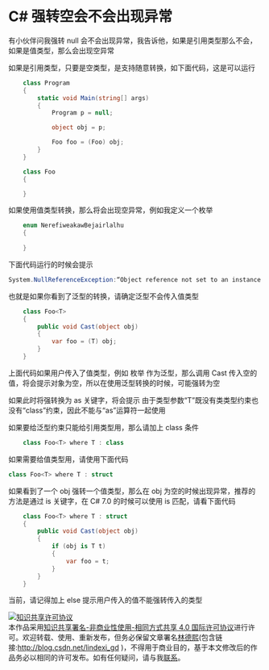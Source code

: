 # C# 强转空会不会出现异常

有小伙伴问我强转 null 会不会出现异常，我告诉他，如果是引用类型那么不会，如果是值类型，那么会出现空异常

<!--more-->

如果是引用类型，只要是空类型，是支持随意转换，如下面代码，这是可以运行

```csharp
    class Program
    {
        static void Main(string[] args)
        {
            Program p = null;

            object obj = p;

            Foo foo = (Foo) obj;
        }
    }

    class Foo
    {

    }
```

如果使用值类型转换，那么将会出现空异常，例如我定义一个枚举

```csharp
    enum NerefiweakawBejairlalhu
    {
        
    }
```

下面代码运行的时候会提示

```csharp
System.NullReferenceException:“Object reference not set to an instance of an object.”
```

也就是如果你看到了泛型的转换，请确定泛型不会传入值类型

```csharp
    class Foo<T>
    {
        public void Cast(object obj)
        {
            var foo = (T) obj;
        }
    }
```

上面代码如果用户传入了值类型，例如 枚举 作为泛型，那么调用 Cast 传入空的值，将会提示对象为空，所以在使用泛型转换的时候，可能强转为空

如果此时将强转换为 as 关键字，将会提示 由于类型参数“T”既没有类类型约束也没有“class”约束，因此不能与“as”运算符一起使用

如果要给泛型约束只能给引用类型用，那么请加上 class 条件

```csharp
    class Foo<T> where T : class
```

如果需要给值类型用，请使用下面代码

```csharp
class Foo<T> where T : struct
```

如果看到了一个 obj 强转一个值类型，那么在 obj 为空的时候出现异常，推荐的方法是通过 is 关键字，在 C# 7.0 的时候可以使用 is 匹配，请看下面代码

```csharp
    class Foo<T> where T : struct
    {
        public void Cast(object obj)
        {
            if (obj is T t)
            {
                var foo = t;
            }
        }
    }
```

当前，请记得加上 else 提示用户传入的值不能强转传入的类型

<a rel="license" href="http://creativecommons.org/licenses/by-nc-sa/4.0/"><img alt="知识共享许可协议" style="border-width:0" src="https://licensebuttons.net/l/by-nc-sa/4.0/88x31.png" /></a><br />本作品采用<a rel="license" href="http://creativecommons.org/licenses/by-nc-sa/4.0/">知识共享署名-非商业性使用-相同方式共享 4.0 国际许可协议</a>进行许可。欢迎转载、使用、重新发布，但务必保留文章署名[林德熙](http://blog.csdn.net/lindexi_gd)(包含链接:http://blog.csdn.net/lindexi_gd )，不得用于商业目的，基于本文修改后的作品务必以相同的许可发布。如有任何疑问，请与我[联系](mailto:lindexi_gd@163.com)。
